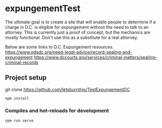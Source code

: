 # expungementTest
The ultimate goal is to create a site that will enable people to determine if a charge in D.C. is eligible for expungement without the need to talk to an attorney. This is currently just a proof of concept, but the mechanics are mostly functional. Don't use this as a substitute for a real attorney. 

Below are some links to D.C. Expungement resources.
https://www.pdsdc.org/need-legal-advice/record-sealing-and-expungement
https://www.dccourts.gov/services/criminal-matters/sealing-criminal-records

## Project setup
git clone https://github.com/letsburnthis/TestExpungementDC

```
npm install
```

### Compiles and hot-reloads for development
```
npm run serve
```


